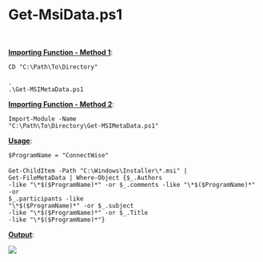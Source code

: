 <h1>Get-MsiData.ps1</h1><br />

<b><ins>Importing Function - Method 1</ins></b>:<br />

<code>CD "C:\Path\To\Directory"</code><br /><br />
<code>. .\Get-MSIMetaData.ps1</code><br />

<b><ins>Importing Function - Method 2</ins></b>:<br />

<code>Import-Module -Name "C:\Path\To\Directory\Get-MSIMetaData.ps1"</code><br />

<b><ins>Usage</ins></b>:<br />

<code>$ProgramName = "ConnectWise"</code><br /><br />
<code>Get-ChildItem -Path "C:\Windows\Installer\\*.msi" | Get-FileMetaData | Where-Object {$_.Authors -like "\*$($ProgramName)\*" -or $_.comments -like "\*$($ProgramName)\*" -or $_.participants -like "\*$($ProgramName)\*" -or $_.subject -like "\*$($ProgramName)\*" -or $_.Title -like "\*$($ProgramName)\*"}</code><br />

<b><ins>Output</ins></b>:<br />

<img src="https://i.imgur.com/RIPf5NX.png"><br />
